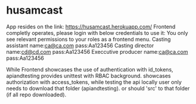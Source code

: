 # husamcast
App resides on the link:
https://husamcast.herokuapp.com/
Frontend completly operates, please login with below credentials to use it:
You only see relevant permissions to your roles as a frontend menu.
Casting assistant
        name:ca@ca.com     pass:Aa123456
Casting director
        name:cd@cd.com     pass:Aa123456
Execcutive producer
        name:ca@ca.com     pass:Aa123456
        
While Frontend showcases the use of authentication with id_tokens,
apiandtesting provides unittest with RBAC background. showcases authorization with access_tokens,
while testing the api locally user only needs to download that folder (apiandtesting).
or should 'src' to that folder (if all repo downloaded).
